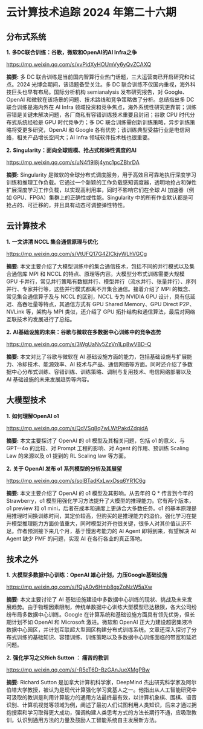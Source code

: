 # 云计算技术追踪 2024 年第二十六期

## 分布式系统

**1.** **多DC联合训练：谷歌，微软和OpenAI的AI Infra之争**

https://mp.weixin.qq.com/s/xvPidXyHOUmVy6yQvZCAXQ

**摘要:** 多 DC 联合训练是当前国内智算行业热门话题，三大运营商已开启研究和试点。2024 光博会期间，该话题备受关注。多 DC 联合训练不仅国内重视，海外科技巨头也早有布局。国际分析机构 semianalysis 发布研究报告，对 Google、OpenAI 和微软在该场景的问题、技术路线和竞争策略做了分析。总结指出多 DC 联合训练是海内外在 AI Infra 领域投资和竞争焦点，海外系统性研究更靠前；训练容错是关键未解决问题，各厂商私有容错训练技术重要且封闭；谷歌 CPU 时代分布式系统经验是 GPU 时代竞争力；多 DC 联合训练需创新训练策略，异步训练策略将受更多研究，OpenAI 和 Google 各有优势；该训练典型受益行业是电信网络，相关产品增长空间大；AI Infra 领域软件技术栈也很重要。

**2.** **Singularity：面向全球规模、抢占式和弹性调度的AI**

https://mp.weixin.qq.com/s/uN4fl9l8j4ync1pcZBhrDA

**摘要:** Singularity 是微软的全球分布式调度服务，用于高效且可靠地执行深度学习训练和推理工作负载。它通过一个新颖的工作负载感知调度器，透明地抢占和弹性扩展深度学习工作负载，以实现高利用率，同时不影响它们在全球 AI 加速器（例如 GPU、FPGA）集群上的正确性或性能。Singularity 中的所有作业默认都是可抢占的、可迁移的，并且具有动态可调整弹性特性。

## 云计算技术

**1.** **一文讲清 NCCL 集合通信原理与优化**

https://mp.weixin.qq.com/s/VtUFQ17G4ZICkjyWLhVGCg

**摘要:** 本文主要介绍了大模型训练中的集合通信技术，包括不同的并行模式以及集合通信库 MPI 和 NCCL 的特点、原理等内容。大模型分布式训练需要大规模 GPU 卡并行，常见并行策略有数据并行、模型并行（流水并行、张量并行）、序列并行、专家并行等，这些并行模式都离不开集合通信。接着介绍了 MPI 的概念、常见集合通信算子及与 NCCL 的区别，NCCL 专为 NVIDIA GPU 设计，具有低延迟、高吞吐量等特点，其通信方式有 GPU Shared Memory、GPU Direct P2P、NVLink 等，架构与 MPI 类似，还介绍了 GPU 拓扑结构和通信算法，最后对网络互联技术的发展进行了总结。

**2.** **AI基础设施的未来：谷歌与微软在多数据中心训练中的竞争态势**

https://mp.weixin.qq.com/s/3WgUaNv5ZzVn1Lp8wVBD-Q

**摘要:** 本文对比了谷歌与微软在 AI 基础设施方面的能力，包括基础设施与扩展能力、冷却技术、能源效率、AI 技术与产品、通信网络等方面。同时还介绍了多数据中心分布式训练、容错训练、训练策略、调制与复用技术、电信网络部署以及 AI 基础设施的未来发展趋势等内容。

## 大模型技术

**1.** **如何理解OpenAI o1**

https://mp.weixin.qq.com/s/QdVSq8q7wLWtPakdZdqidA

**摘要:** 本文主要探讨了 OpenAI 的 o1 模型及其相关问题，包括 o1 的意义、与 GPT--4o 的比较、对 Prompt 工程的影响、对 Agent 的作用、预训练 Scaling Law 的来源以及 o1 提到的 RL Scaling law 等方面。

**2.** **关于 OpenAI 发布 o1 系列模型的分析及其展望**

https://mp.weixin.qq.com/s/soIBTadKxLwxDsq6YR1C6g

**摘要:** 本文主要介绍了 OpenAI 的 o1 模型及其影响。从去年的 Q * 传言到今年的 Strawberry，o1 模型用强化学习方法提升了大模型的推理能力。它有两个版本，o1 preview 和 o1 mini，后者在成本和速度上更适合大多数任务。o1 的基本原理是用推理时间换训练时间，其定价较高，但购买的是推理能力的溢价。强化学习在提升模型推理能力方面价值重大，同时模型对齐也很关键，很多人对其价值认识不足。作者预测接下来几个月，基于慢思考能力的 AI Agent 即将到来，有望解决 AI Agent 缺少 PMF 的问题，实现 AI 在各行各业的真正落地。

## 技术之外

**1.** **大模型多数据中心训练：OpenAI 雄心计划，力压Google基础设施**

https://mp.weixin.qq.com/s/fQyA0v6Hmb8gxZoNzW5aXw

**摘要:** 本文主要讨论了 AI 基础设施建设中多数据中心训练的现状、挑战及未来发展趋势。由于物理因素限制，传统单数据中心训练大型模型已达极限，各大公司纷纷布局多数据中心训练。Google 在计算系统和基础设施方面具有领先优势，但长期计划不如 OpenAI 和 Microsoft 激进。微软和 OpenAI 正大力建设超密集液冷数据中心园区，并计划互联超大型园区构建分布式训练系统。文章还深入探讨了分布式训练的基础知识、容错训练、训练策略以及多数据中心训练面临的带宽和延迟问题。

**2.** **强化学习之父Rich Sutton ： 痛苦的教训**

https://mp.weixin.qq.com/s/-R5eT6D-BzGAnJueXMgPBw

**摘要:** Richard Sutton 是加拿大计算机科学家，DeepMind 杰出研究科学家及阿尔伯塔大学教授，被认为是现代计算强化学习奠基人之一。他指出从人工智能研究中可汲取的教训是利用计算能力的通用方法最终最有效，以计算机象棋、围棋、语音识别、计算机视觉等领域为例，阐述了最初人们试图利用人类知识，后来才通过拥抱搜索和学习取得更大成功，强调构建人类思考方式的方法长期行不通，应吸取教训，认识到通用方法的力量及鼓励人工智能系统自主发展新方法。
